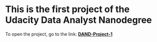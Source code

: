 # This is the first project of the Udacity Data Analyst Nanodegree



To open the project, go to the link: **[DAND-Project-1](https://adamklim.github.io/dand-p1/stroop-effect.html)**


